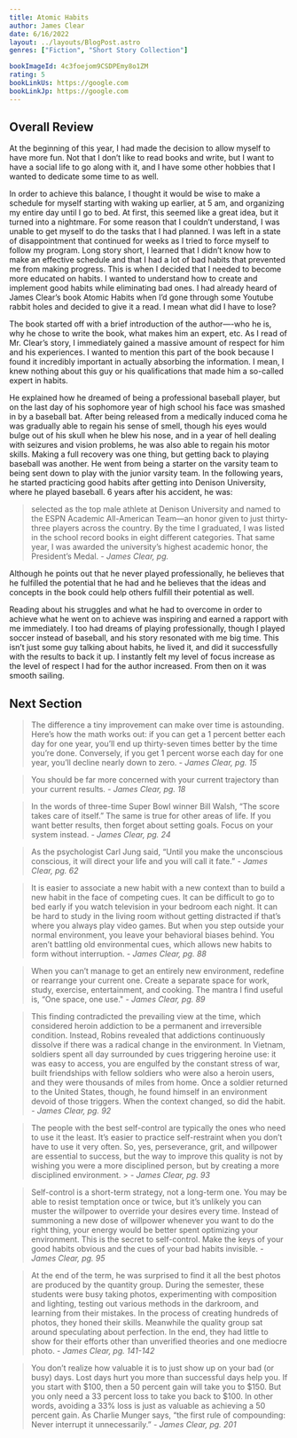 ```yaml
---
title: Atomic Habits
author: James Clear
date: 6/16/2022
layout: ../layouts/BlogPost.astro
genres: ["Fiction", "Short Story Collection"]

bookImageId: 4c3foejom9CSDPEmy8o1ZM
rating: 5
bookLinkUs: https://google.com
bookLinkJp: https://google.com
---
```


## Overall Review

At the beginning of this year, I had made the decision to allow myself to have more fun. Not that I don’t like to read books and write, but I want to have a social life to go along with it, and I have some other hobbies that I wanted to dedicate some time to as well.

In order to achieve this balance, I thought it would be wise to make a schedule for myself starting with waking up earlier, at 5 am, and organizing my entire day until I go to bed. At first, this seemed like a great idea, but it turned into a nightmare. For some reason that I couldn’t understand, I was unable to get myself to do the tasks that I had planned. I was left in a state of disappointment that continued for weeks as I tried to force myself to follow my program. Long story short, I learned that I didn’t know how to make an effective schedule and that I had a lot of bad habits that prevented me from making progress. This is when I decided that I needed to become more educated on habits. I wanted to understand how to create and implement good habits while eliminating bad ones. I had already heard of James Clear’s book Atomic Habits when I’d gone through some Youtube rabbit holes and decided to give it a read. I mean what did I have to lose?

The book started off with a brief introduction of the author—-who he is, why he chose to write the book, what makes him an expert, etc. As I read of Mr. Clear’s story, I immediately gained a massive amount of respect for him and his experiences. I wanted to mention this part of the book because I found it incredibly important in actually absorbing the information. I mean, I knew nothing about this guy or his qualifications that made him a so-called expert in habits.

He explained how he dreamed of being a professional baseball player, but on the last day of his sophomore year of high school his face was smashed in by a baseball bat. After being released from a medically induced coma he was gradually able to regain his sense of smell, though his eyes would bulge out of his skull when he blew his nose, and in a year of hell dealing with seizures and vision problems, he was also able to regain his motor skills. Making a full recovery was one thing, but getting back to playing baseball was another. He went from being a starter on the varsity team to being sent down to play with the junior varsity team. In the following years, he started practicing good habits after getting into Denison University, where he played baseball. 6 years after his accident, he was:

> selected as the top male athlete at Denison University and named to the ESPN Academic All-American Team—an honor given to just thirty-three players across the country. By the time I graduated, I was listed in the school record books in eight different categories. That same year, I was awarded the university’s highest academic honor, the President’s Medal.
> <cite> - James Clear, pg. </cite>

Although he points out that he never played professionally, he believes that he fulfilled the potential that he had and he believes that the ideas and concepts in the book could help others fulfill their potential as well.

Reading about his struggles and what he had to overcome in order to achieve what he went on to achieve was inspiring and earned a rapport with me immediately. I too had dreams of playing professionally, though I played soccer instead of baseball, and his story resonated with me big time. This isn’t just some guy talking about habits, he lived it, and did it successfully with the results to back it up. I instantly felt my level of focus increase as the level of respect I had for the author increased. From then on it was smooth sailing.

## Next Section

> The difference a tiny improvement can make over time is astounding. Here’s how the math works out: if you can get a 1 percent better each day for one year, you’ll end up thirty-seven times better by the time you’re done. Conversely, if you get 1 percent worse each day for one year, you’ll decline nearly down to zero.
> <cite> - James Clear, pg. 15 </cite>

> You should be far more concerned with your current trajectory than your current results.
> <cite> - James Clear, pg. 18 </cite>

> In the words of three-time Super Bowl winner Bill Walsh, “The score takes care of itself.” The same is true for other areas of life. If you want better results, then forget about setting goals. Focus on your system instead.
> <cite> - James Clear, pg. 24</cite>

> As the psychologist Carl Jung said, “Until you make the unconscious conscious, it will direct your life and you will call it fate.”
> <cite> - James Clear, pg. 62 </cite>

> It is easier to associate a new habit with a new context than to build a new habit in the face of competing cues. It can be difficult to go to bed early if you watch television in your bedroom each night. It can be hard to study in the living room without getting distracted if that’s where you always play video games. But when you step outside your normal environment, you leave your behavioral biases behind. You aren’t battling old environmental cues, which allows new habits to form without interruption.
> <cite> - James Clear, pg. 88 </cite>

> When you can’t manage to get an entirely new environment, redefine or rearrange your current one. Create a separate space for work, study, exercise, entertainment, and cooking. The mantra I find useful is, “One space, one use."
> <cite> - James Clear, pg. 89 </cite>

> This finding contradicted the prevailing view at the time, which considered heroin addiction to be a permanent and irreversible condition. Instead, Robins revealed that addictions continuously dissolve if there was a radical change in the environment. In Vietnam, soldiers spent all day surrounded by cues triggering heroine use: it was easy to access, you are engulfed by the constant stress of war, built friendships with fellow soldiers who were also a heroin users, and they were thousands of miles from home. Once a soldier returned to the United States, though, he found himself in an environment devoid of those triggers. When the context changed, so did the habit.
> <cite> - James Clear, pg. 92 </cite>

> The people with the best self-control are typically the ones who need to use it the least. It’s easier to practice self-restraint when you don’t have to use it very often. So, yes, perseverance, grit, and willpower are essential to success, but the way to improve this quality is not by wishing you were a more disciplined person, but by creating a more disciplined environment. ><cite> - James Clear, pg. 93 </cite>

> Self-control is a short-term strategy, not a long-term one. You may be able to resist temptation once or twice, but it’s unlikely you can muster the willpower to override your desires every time. Instead of summoning a new dose of willpower whenever you want to do the right thing, your energy would be better spent optimizing your environment. This is the secret to self-control. Make the keys of your good habits obvious and the cues of your bad habits invisible.
> <cite> - James Clear, pg. 95 </cite>

> At the end of the term, he was surprised to find it all the best photos are produced by the quantity group. During the semester, these students were busy taking photos, experimenting with composition and lighting, testing out various methods in the darkroom, and learning from their mistakes. In the process of creating hundreds of photos, they honed their skills. Meanwhile the quality group sat around speculating about perfection. In the end, they had little to show for their efforts other than unverified theories and one mediocre photo.
> <cite> - James Clear, pg. 141-142 </cite>

> You don’t realize how valuable it is to just show up on your bad (or busy) days. Lost days hurt you more than successful days help you. If you start with $100, then a 50 percent gain will take you to $150. But you only need a 33 percent loss to take you back to $100. In other words, avoiding a 33% loss is just as valuable as achieving a 50 percent gain. As Charlie Munger says, “the first rule of compounding: Never interrupt it unnecessarily.”
> <cite> - James Clear, pg. 201 </cite>
